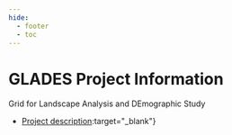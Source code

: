 ```yaml
---
hide:
  - footer
  - toc
---
```


# GLADES Project Information
Grid for Landscape Analysis and DEmographic Study

- [Project description](https://drive.google.com/file/d/1cowujUxVBdhrsiB-YGB1x6GK-9KxPTjt/view?usp=sharing):target="\_blank"}
